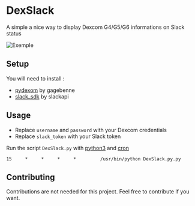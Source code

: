 # DexSlack
A simple a nice way to display Dexcom G4/G5/G6 informations on Slack status

![Exemple](https://i.imgur.com/p57N9CZ.png)

## Setup
You will need to install :

- [pydexom](https://github.com/gagebenne/pydexcom) by gagebenne
- [slack_sdk](https://github.com/slackapi/python-slack-sdk) by slackapi

## Usage
- Replace `username` and `password` with your Dexcom credentials
- Replace `slack_token` with your Slack token

Run the script `DexSlack.py` with [python3](https://www.python.org/) and [cron](https://en.wikipedia.org/wiki/Cron)

```
15     *     *     *     *         /usr/bin/python DexSlack.py.py
```

## Contributing
Contributions are not needed for this project. Feel free to contribute if you want.

